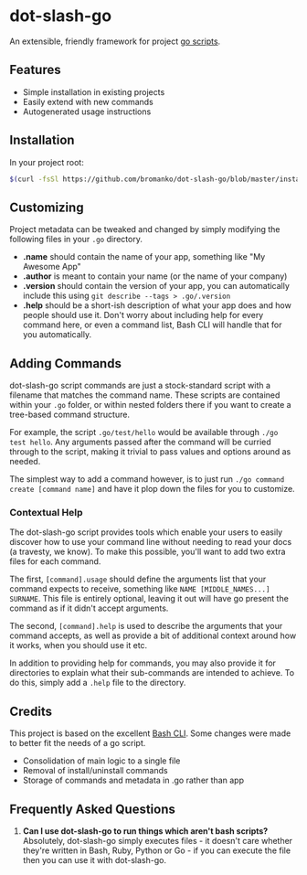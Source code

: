 # dot-slash-go

An extensible, friendly framework for project [go scripts](https://www.thoughtworks.com/insights/blog/praise-go-script-part-i).

## Features

* Simple installation in existing projects
* Easily extend with new commands
* Autogenerated usage instructions

## Installation

In your project root:

```sh
$(curl -fsSl https://github.com/bromanko/dot-slash-go/blob/master/install)
```

## Customizing
Project metadata can be tweaked and changed by simply modifying
the following files in your `.go` directory.

 - **.name** should contain the name of your app, something like "My Awesome App"
 - **.author** is meant to contain your name (or the name of your company)
 - **.version** should contain the version of your app, you can automatically include this using `git describe --tags > .go/.version`
 - **.help** should be a short-ish description of what your app does and how people should use it.
   Don't worry about including help for every command here, or even a command list, Bash CLI will
   handle that for you automatically.

## Adding Commands
dot-slash-go script commands are just a stock-standard script with a filename that matches the command name.
These scripts are contained within your `.go` folder, or within nested folders there if you want
to create a tree-based command structure.

For example, the script `.go/test/hello` would be available through `./go test hello`. Any arguments
passed after the command will be curried through to the script, making it trivial to pass values and
options around as needed.

The simplest way to add a command however, is to just run `./go command create [command name]`
and have it plop down the files for you to customize.

### Contextual Help
The dot-slash-go script provides tools which enable your users to easily discover how to use your 
command line without needing to read your docs (a travesty, we know). To make this possible, 
you'll want to add two extra files for each command.

The first, `[command].usage` should define the arguments list that your command expects to receive,
something like `NAME [MIDDLE_NAMES...] SURNAME`. This file is entirely optional, leaving it out will
have go present the command as if it didn't accept arguments.

The second, `[command].help` is used to describe the arguments that your command accepts, as well as
provide a bit of additional context around how it works, when you should use it etc.

In addition to providing help for commands, you may also provide it for directories to explain what
their sub-commands are intended to achieve. To do this, simply add a `.help` file to the directory.

## Credits
This project is based on the excellent [Bash CLI](https://github.com/SierraSoftworks/bash-cli).
Some changes were made to better fit the needs of a go script. 

* Consolidation of main logic to a single file
* Removal of install/uninstall commands
* Storage of commands and metadata in .go rather than app

## Frequently Asked Questions

1. **Can I use dot-slash-go to run things which aren't bash scripts?**
   Absolutely, dot-slash-go simply executes files - it doesn't care whether they're written in Bash, Ruby,
   Python or Go - if you can execute the file then you can use it with dot-slash-go.
